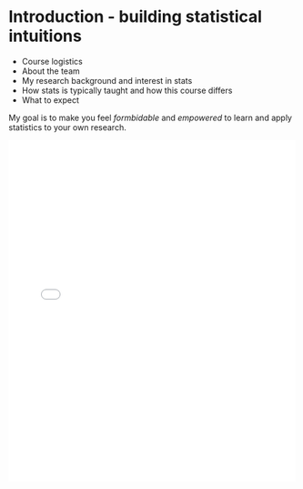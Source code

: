 # Introduction - building statistical intuitions

- Course logistics
- About the team
- My research background and interest in stats
- How stats is typically taught and how this course differs
- What to expect

My goal is to make you feel *formbidable* and *empowered* to learn and apply statistics to your own research.

<embed src="/01_introduction.pdf" width="100%" height="600px" />